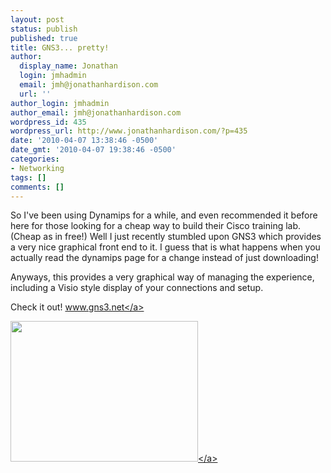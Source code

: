 ```yaml
---
layout: post
status: publish
published: true
title: GNS3... pretty!
author:
  display_name: Jonathan
  login: jmhadmin
  email: jmh@jonathanhardison.com
  url: ''
author_login: jmhadmin
author_email: jmh@jonathanhardison.com
wordpress_id: 435
wordpress_url: http://www.jonathanhardison.com/?p=435
date: '2010-04-07 13:38:46 -0500'
date_gmt: '2010-04-07 19:38:46 -0500'
categories:
- Networking
tags: []
comments: []
---
```

<p>So I've been using Dynamips for a while, and even recommended it before here for those looking for a cheap way to build their Cisco training lab. (Cheap as in free!) Well I just recently stumbled upon GNS3 which provides a very nice graphical front end to it. I guess that is what happens when you actually read the dynamips page for a change instead of just downloading!</p>
<p>Anyways, this provides a very graphical way of managing the experience, including a Visio style display of your connections and setup.</p>
<p>Check it out! <a href="http:&#47;&#47;www.gns3.net" target="_blank">www.gns3.net<&#47;a></p>
<p><a href="http:&#47;&#47;www.jonathanhardison.com&#47;wp-content&#47;uploads&#47;2010&#47;04&#47;screenshot-frame-relay-lab.mini_.png"><img class="alignnone size-medium wp-image-436" style="border: 0px initial initial;" title="screenshot-frame-relay-lab.mini" src="http:&#47;&#47;www.jonathanhardison.com&#47;wp-content&#47;uploads&#47;2010&#47;04&#47;screenshot-frame-relay-lab.mini_-300x225.png" alt="" width="300" height="225" &#47;><&#47;a></p>
